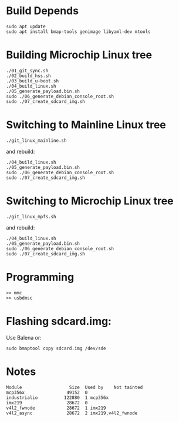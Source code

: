 # Build Depends

```
sudo apt update
sudo apt install bmap-tools genimage libyaml-dev mtools
```

# Building Microchip Linux tree

```
./01_git_sync.sh
./02_build_hss.sh
./03_build_u-boot.sh
./04_build_linux.sh
./05_generate_payload.bin.sh
sudo ./06_generate_debian_console_root.sh
sudo ./07_create_sdcard_img.sh
```

# Switching to Mainline Linux tree

```
./git_linux_mainline.sh
```

and rebuild:

```
./04_build_linux.sh
./05_generate_payload.bin.sh
sudo ./06_generate_debian_console_root.sh
sudo ./07_create_sdcard_img.sh
```

# Switching to Microchip Linux tree

```
./git_linux_mpfs.sh
```

and rebuild:

```
./04_build_linux.sh
./05_generate_payload.bin.sh
sudo ./06_generate_debian_console_root.sh
sudo ./07_create_sdcard_img.sh
```

# Programming

```
>> mmc
>> usbdmsc
```

# Flashing sdcard.img:

Use Balena or:

```
sudo bmaptool copy sdcard.img /dev/sde
```

# Notes

```
Module                  Size  Used by    Not tainted
mcp356x                49152  0 
industrialio          122880  1 mcp356x
imx219                 28672  0 
v4l2_fwnode            28672  1 imx219
v4l2_async             28672  2 imx219,v4l2_fwnode
```
